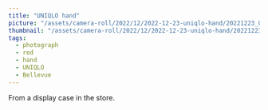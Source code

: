 ```yaml
---
title: "UNIQLO hand"
picture: "/assets/camera-roll/2022/12/2022-12-23-uniqlo-hand/20221223_005829921_iOS.jpg"
thumbnail: "/assets/camera-roll/2022/12/2022-12-23-uniqlo-hand/20221223_005829921_iOS-thumbnail.jpg"
tags:
  - photograph
  - red
  - hand
  - UNIQLO
  - Bellevue
---
```

From a display case in the store.